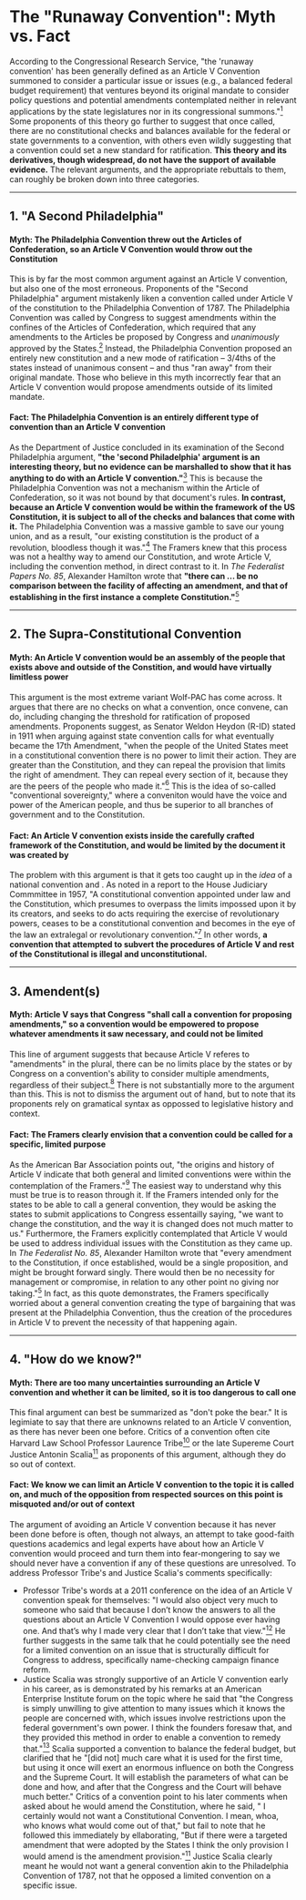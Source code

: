 # The "Runaway Convention": Myth vs. Fact

According to the Congressional Research Service, "the 'runaway convention' has been generally defined as an Article V Convention summoned to consider a particular issue or issues (e.g., a balanced federal budget requirement) that ventures beyond its original mandate to consider policy questions and potential amendments contemplated neither in relevant applications by the state legislatures nor in its congressional summons."[<sup>1</sup>] Some proponents of this theory go further to suggest that once called, there are no constitutional checks and balances available for the federal or state governments to a convention, with others even wildly suggesting that a convention could set a new standard for ratification. __This theory and its derivatives, though widespread, do not have the support of available evidence.__ The relevant arguments, and the appropriate rebuttals to them, can roughly be broken down into three categories.

----

## 1. "A Second Philadelphia"

#### Myth: The Philadelphia Convention threw out the Articles of Confederation, so an Article V Convention would throw out the Constitution
This is by far the most common argument against an Article V convention, but also one of the most erroneous. Proponents of the "Second Philadelphia" argument mistakenly liken a convention called under Article V of the constitution to the Philadelphia Convention of 1787. The Philadelphia Convention was called by Congress to suggest amendments within the confines of the Articles of Confederation, which required that any amendments to the Articles be proposed by Congress and *unanimously* approved by the States.[<sup>2</sup>] Instead, the Philadelphia Convention proposed an entirely new constitution and a new mode of ratification – 3/4ths of the states instead of unanimous consent – and thus "ran away" from their original mandate. Those who believe in this myth incorrectly fear that an Article V convention would propose amendments outside of its limited mandate.

#### Fact: The Philadelphia Convention is an entirely different type of convention than an Article V convention
As the Department of Justice concluded in its examination of the Second Philadelphia argument, __"the 'second Philadelphia' argument is an interesting theory, but no evidence can be marshalled to show that it has anything to do with an Article V convention."__[<sup>3</sup>] This is because the Philadelphia Convention was not a mechanism within the Article of Confederation, so it was not bound by that document's rules. __In contrast, because an Article V convention would be within the framework of the US Constitution, it is subject to all of the checks and balances that come with it.__ The Philadelphia Convention was a massive gamble to save our young union, and as a result, "our existing constitution is the product of a revolution, bloodless though it was."[<sup>4</sup>] The Framers knew that this process was not a healthy way to amend our Constitution, and wrote Article V, including the convention method, in direct contrast to it. In *The Federalist Papers No. 85*, Alexander Hamilton wrote that __"there can ... be no comparison between the facility of affecting an amendment, and that of establishing in the first instance a complete Constitution."__[<sup>5</sup>]

----

## 2. The Supra-Constitutional Convention

#### Myth: An Article V convention would be an assembly of the people that exists above and outside of the Constition, and would have virtually limitless power
This argument is the most extreme variant Wolf-PAC has come across. It argues that there are no checks on what a convention, once convene, can do, including changing the threshold for ratification of proposed amendments. Proponents suggest, as Senator Weldon Heydon (R-ID) stated in 1911 when arguing against state convention calls for what eventually became the 17th Amendment, "when the people of the United States meet in a constitutional convention there is no power to limit their action. They are greater than the Constitution, and they can repeal the provision that limits the right of amendment. They can repeal every section of it, because they are the peers of the people who made it."[<sup>6</sup>] This is the idea of so-called "conventional sovereignty," where a conveniton would have the voice and power of the American people, and thus be superior to all branches of government and to the Constitution. 

#### Fact: An Article V convention exists inside the carefully crafted framework of the Constitution, and would be limited by the document it was created by
The problem with this argument is that it gets too caught up in the *idea* of a national convention and . As noted in a report to the House Judiciary Commmittee in 1957, "A constitutional convention appointed under law and the Constitution, which presumes to overpass the limits impossed upon it by its creators, and seeks to do acts requiring the exercise of revolutionary powers, ceases to be a constitutional convention and becomes in the eye of the law an extralegal or revolutionary convention."[<sup>7</sup>] In other words, __a convention that attempted to subvert the procedures of Article V and rest of the Constitutional is illegal and unconstitutional.__

----

## 3. Amendent(s)

#### Myth: Article V says that Congress "shall call a convention for proposing amendments," so a convention would be empowered to propose whatever amendments it saw necessary, and could not be limited
This line of argument suggests that because Article V referes to "amendments" in the plural, there can be no limits place by the states or by Congress on a convention's ability to consider multiple amendments, regardless of their subject.[<sup>8</sup>] There is not substantially more to the argument than this. This is not to dismiss the argument out of hand, but to note that its proponents rely on gramatical syntax as oppossed to legislative history and context.

#### Fact: The Framers clearly envision that a convention could be called for a specific, limited purpose
As the American Bar Association points out, "the origins and history of Article V indicate that both general and limited conventions were within the contemplation of the Framers."[<sup>9</sup>] The easiest way to understand why this must be true is to reason through it. If the Framers intended only for the states to be able to call a general convention, they would be asking the states to submit applications to Congress essentailly saying, "we want to change the constitution, and the way it is changed does not much matter to us." Furthermore, the Framers explicitly contemplated that Article V would be used to address individual issues with the Constitution as they came up. In *The Federalist No. 85*, Alexander Hamilton wrote that "every amendment to the Constitution, if once established, would be a single proposition, and might be brought forward singly. There would then be no necessity for management or compromise, in relation to any other point no giving nor taking."[<sup>5</sup>] In fact, as this quote demonstrates, the Framers specifically worried about a general convention creating the type of bargaining that was present at the Philadelphia Convention, thus the creation of the procedures in Article V to prevent the necessity of that happening again.

----

## 4. "How do we know?"

#### Myth: There are too many uncertainties surrounding an Article V convention and whether it can be limited, so it is too dangerous to call one
This final argument can best be summarized as "don't poke the bear." It is legimiate to say that there are unknowns related to an Article V convention, as there has never been one before. Critics of a convention often cite Harvard Law School Professor Laurence Tribe[<sup>10</sup>] or the late Supereme Court Justice Antonin Scalia[<sup>11</sup>] as proponents of this argument, although they do so out of context.

#### Fact: We know we can limit an Article V convention to the topic it is called on, and much of the opposition from respected sources on this point is misquoted and/or out of context
The argument of avoiding an Article V convention because it has never been done before is often, though not always, an attempt to take good-faith questions academics and legal experts have about how an Article V convention would proceed and turn them into fear-mongering to say we should never have a convention if any of these questions are unresolved. To address Professor Tribe's and Justice Scalia's comments specifically:
  
* Professor Tribe's words at a 2011 conference on the idea of an Article V convention speak for themselves: "I would also object very much to someone who said that because I don’t know the answers to all the questions about an Article V Convention I would oppose ever having one. And that’s why I made very clear that I don’t take that view."[<sup>12</sup>] He further suggests in the same talk that he could potentially see the need for a limited convention on an issue that is structurally difficult for Congress to address, specifically name-checking campaign finance reform.
* Justice Scalia was strongly supportive of an Article V convention early in his career, as is demonstrated by his remarks at an American Enterprise Institute forum on the topic where he said that "the Congress is simply unwilling to give attention to many issues which it knows the people are concerned with, which issues involve restrictions upon the federal government's own power. I think the founders foresaw that, and they provided this method in order to enable a convention to remedy that."[<sup>13</sup>] Scalia supported a convention to balance the federal budget, but clarified that he "[did not] much care what it is used for the first time, but using it once will exert an enormous influence on both the Congress and the Supreme Court. It will establish the parameters of what can be done and how, and after that the Congress and the Court will behave much better." Critics of a convention point to his later comments when asked about he would amend the Constitution, where he said, " I certainly would not want a Constitutional Convention. I mean, whoa, who knows what would come out of that," but fail to note that he followed this immediately by ellaborating, "But if there were a targeted amendment that were adopted by the States I think the only provision I would amend is the amendment provision."[<sup>11</sup>] Justice Scalia clearly meant he would not want a general convention akin to the Philadelphia Convention of 1787, not that he opposed a limited convention on a specific issue.

[<sup>1</sup>]:https://wolf-pac.com/wp-content/themes/wolf-pac/img/resources/pdf_CRS_Contemporary_Issues.pdf
[<sup>2</sup>]:http://memory.loc.gov/cgi-bin/ampage?collId=llsl&fileName=001/llsl001.db&recNum=131
[<sup>3</sup>]:https://wolf-pac.com/wp-content/themes/wolf-pac/img/resources/pdf_DOJ_Limited_Conventions.pdf
[<sup>4</sup>]:https://repository.law.umich.edu/cgi/viewcontent.cgi?article=1001&context=michigan_legal_studies
[<sup>5</sup>]:https://avalon.law.yale.edu/18th_century/fed85.asp
[<sup>6</sup>]:https://www.govinfo.gov/app/details/GPO-CRECB-1911-pt3-v46/GPO-CRECB-1911-pt3-v46-11
[<sup>7</sup>]:https://babel.hathitrust.org/cgi/pt?id=umn.31951d01949375g&view=1up&seq=35
[<sup>8</sup>]:https://scholarship.law.umn.edu/cgi/viewcontent.cgi?article=2985&context=mlr
[<sup>9</sup>]:https://wolf-pac.com/wp-content/themes/wolf-pac/img/resources/pdf_ABA_Full_Report.pdf
[<sup>10</sup>]:https://heinonline.org/HOL/P?h=hein.journals/mcglr10&i=646
[<sup>11</sup>]:https://www.c-span.org/video/?c4766984/2014-scalia-quote-constitution-conventions-context
[<sup>12</sup>]:https://www.youtube.com/watch?v=ZbJ7NOF3HRU&feature=youtu.be&t=4596
[<sup>13</sup>]:https://www.youtube.com/watch?v=1yKuLPKhN-M&feature=youtu.be
